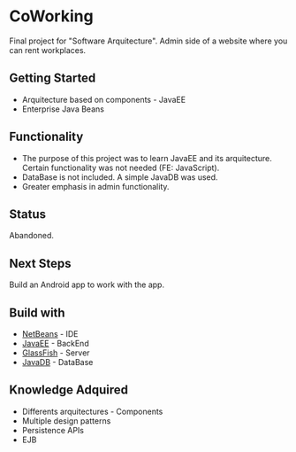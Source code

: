 # CoWorking
Final project for "Software Arquitecture". 
Admin side of a website where you can rent workplaces.

## Getting Started
* Arquitecture based on components - JavaEE
* Enterprise Java Beans 

## Functionality
* The purpose of this project was to learn JavaEE and its arquitecture. Certain functionality was not needed (FE: JavaScript).
* DataBase is not included. A simple JavaDB was used.
* Greater emphasis in admin functionality.

## Status
Abandoned.

## Next Steps
Build an Android app to work with the app.

## Build with
* [NetBeans](https://netbeans.org/) - IDE
* [JavaEE](http://www.oracle.com/technetwork/java/javaee/overview/index.html) - BackEnd
* [GlassFish](http://www.oracle.com/technetwork/middleware/glassfish/overview/index.html) - Server
* [JavaDB](http://www.oracle.com/technetwork/es/java/javadb/overview/index.html) - DataBase

## Knowledge Adquired
* Differents arquitectures - Components
* Multiple design patterns
* Persistence APIs
* EJB
